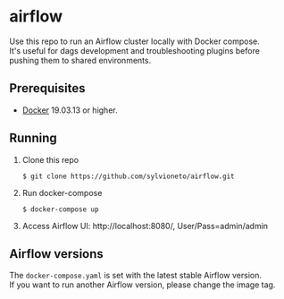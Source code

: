 # airflow
Use this repo to run an Airflow cluster locally with Docker compose.  
It's useful for dags development and troubleshooting plugins before pushing them to shared environments.

## Prerequisites
- [Docker](https://www.docker.com/products/docker-desktop) 19.03.13 or higher.

## Running
1. Clone this repo
   ```shell
   $ git clone https://github.com/sylvioneto/airflow.git
   ```
2. Run docker-compose
   ```shell
   $ docker-compose up
   ```
3. Access Airflow UI: http://localhost:8080/, User/Pass=admin/admin

## Airflow versions
The `docker-compose.yaml` is set with the latest stable Airflow version.  
If you want to run another Airflow version, please change the image tag.